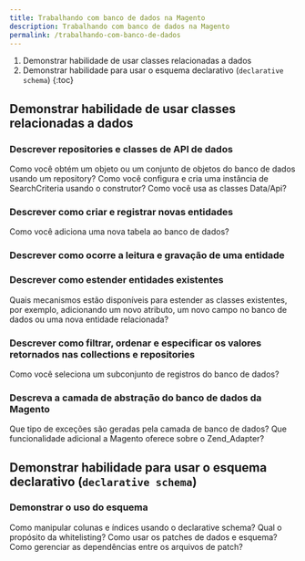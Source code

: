 ```yaml
---
title: Trabalhando com banco de dados na Magento
description: Trabalhando com banco de dados na Magento
permalink: /trabalhando-com-banco-de-dados
---
```


1. Demonstrar habilidade de usar classes relacionadas a dados
2. Demonstrar habilidade para usar o esquema declarativo (`declarative schema`)
{:toc}

## Demonstrar habilidade de usar classes relacionadas a dados

### Descrever repositories e classes de API de dados
Como você obtém um objeto ou um conjunto de objetos do banco de dados usando um repository? 
Como você configura e cria uma instância de SearchCriteria usando o construtor? Como você usa as classes Data/Api?

### Descrever como criar e registrar novas entidades
Como você adiciona uma nova tabela ao banco de dados?

### Descrever como ocorre a leitura e gravação de uma entidade

### Descrever como estender entidades existentes
Quais mecanismos estão disponíveis para estender as classes existentes, por exemplo, adicionando um novo atributo, um novo campo no banco de dados ou uma nova entidade relacionada?

### Descrever como filtrar, ordenar e especificar os valores retornados nas collections e repositories
Como você seleciona um subconjunto de registros do banco de dados?

### Descreva a camada de abstração do banco de dados da Magento
Que tipo de exceções são geradas pela camada de banco de dados?
Que funcionalidade adicional a Magento oferece sobre o Zend_Adapter?

## Demonstrar habilidade para usar o esquema declarativo (`declarative schema`)

### Demonstrar o uso do esquema
Como manipular colunas e índices usando o declarative schema? 
Qual o propósito da whitelisting? 
Como usar os patches de dados e esquema? Como gerenciar as dependências entre os arquivos de patch?
